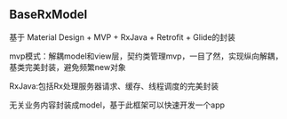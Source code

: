 ## BaseRxModel
基于 Material Design + MVP + RxJava + Retrofit + Glide的封装


mvp模式：解耦model和view层，契约类管理mvp，一目了然，实现纵向解耦，基类完美封装，避免频繁new对象  

RxJava:包括Rx处理服务器请求、缓存、线程调度的完美封装  

无关业务内容封装成model，基于此框架可以快速开发一个app
